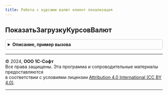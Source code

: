 ```yaml
---
title: Работа с курсами валют клиент локализация
---
```



## ПоказатьЗагрузкуКурсовВалют
<details style="margin: 1em 0; padding: 0.5em; border: 1px solid #ccc; border-radius: 6px;">

<summary style="font-weight: bold; cursor: pointer;">Описание, пример вызова</summary>

```bsl

// Выполняет интерактивные действия по загрузке курсов валют.
//
// Параметры:
//  ПараметрыЗагрузки - Структура:
//   * ОткрытиеИзСписка - Булево - Истина, если действие вызывается  из списка валют.
//
Процедура ПоказатьЗагрузкуКурсовВалют(ПараметрыЗагрузки) Экспорт
```

Пример вызова
```bsl
РаботаСКурсамиВалютКлиентЛокализация.ПоказатьЗагрузкуКурсовВалют(ПараметрыЗагрузки) 
```
</details>

---

© 2024, **ООО 1С-Софт**  
Все права защищены. Эта программа и сопроводительные материалы предоставляются  
в соответствии с условиями лицензии [Attribution 4.0 International (CC BY 4.0)](https://creativecommons.org/licenses/by/4.0/legalcode).

---
